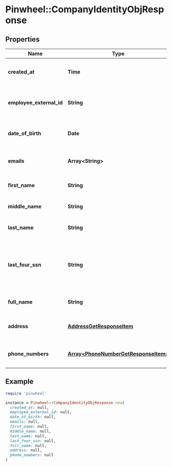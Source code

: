 # Pinwheel::CompanyIdentityObjResponse

## Properties

| Name | Type | Description | Notes |
| ---- | ---- | ----------- | ----- |
| **created_at** | **Time** | ISO 8601 timestamp of created time. |  |
| **employee_external_id** | **String** | Employee ID as reported by their employer. |  |
| **date_of_birth** | **Date** | The date the employee was born. | [optional] |
| **emails** | **Array&lt;String&gt;** | The emails associated with the employee. | [optional] |
| **first_name** | **String** | The first name of the employee. |  |
| **middle_name** | **String** | The middle name of the employee. |  |
| **last_name** | **String** | The last name of the employee. |  |
| **last_four_ssn** | **String** | The last four digits of the employee&#39;s social security number (SSN). | [optional] |
| **full_name** | **String** | The full name of the employee. |  |
| **address** | [**AddressGetResponseItem**](AddressGetResponseItem.md) | The address of the employee. | [optional] |
| **phone_numbers** | [**Array&lt;PhoneNumberGetResponseItem&gt;**](PhoneNumberGetResponseItem.md) | The phone numbers of the employee. | [optional] |

## Example

```ruby
require 'pinwheel'

instance = Pinwheel::CompanyIdentityObjResponse.new(
  created_at: null,
  employee_external_id: null,
  date_of_birth: null,
  emails: null,
  first_name: null,
  middle_name: null,
  last_name: null,
  last_four_ssn: null,
  full_name: null,
  address: null,
  phone_numbers: null
)
```

